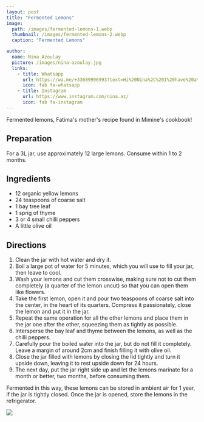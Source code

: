 ```yaml
---
layout: post
title: "Fermented Lemons"
image:
  path: /images/fermented-lemons-1.webp
  thumbnail: /images/fermented-lemons-2.webp
  caption: "Fermented Lemons"

author:
  name: Nina Azoulay
  picture: /images/nina-azoulay.jpg
  links:
    - title: Whatsapp
      url: https://wa.me/+33689996993?text=Hi%20Nina%2C%20I%20have%20a%20quick%20question%20about%20your%20Fermented%20Lemons%20recipe
      icon: fab fa-whatsapp
    - title: Instagram
      url: https://www.instagram.com/nina.az/
      icon: fab fa-instagram
---
```


Fermented lemons, Fatima's mother's recipe found in Mimine's cookbook!

## Preparation

For a 3L jar, use approximately 12 large lemons. Consume within 1 to 2 months.

## Ingredients

- 12 organic yellow lemons
- 24 teaspoons of coarse salt
- 1 bay tree leaf
- 1 sprig of thyme
- 3 or 4 small chilli peppers
- A little olive oil

## Directions

1. Clean the jar with hot water and dry it.
2. Boil a large pot of water for 5 minutes, which you will use to fill your jar, then leave to cool.
3. Wash your lemons and cut them crosswise, making sure not to cut them completely (a quarter of the lemon uncut) so that you can open them like flowers.
4. Take the first lemon, open it and pour two teaspoons of coarse salt into the center, in the heart of its quarters. Compress it passionately, close the lemon and put it in the jar.
5. Repeat the same operation for all the other lemons and place them in the jar one after the other, squeezing them as tightly as possible.
6. Intersperse the bay leaf and thyme between the lemons, as well as the chilli peppers.
7. Carefully pour the boiled water into the jar, but do not fill it completely. Leave a margin of around 2cm and finish filling it with olive oil.
8. Close the jar filled with lemons by closing the lid tightly and turn it upside down, leaving it to rest upside down for 24 hours.
9. The next day, put the jar right side up and let the lemons marinate for a month or better, two months, before consuming them.

Fermented in this way, these lemons can be stored in ambient air for 1 year, if the jar is tightly closed. Once the jar is opened, store the lemons in the refrigerator.

<img src="/rosies-recipes/images/fermented-lemons-2.webp">

